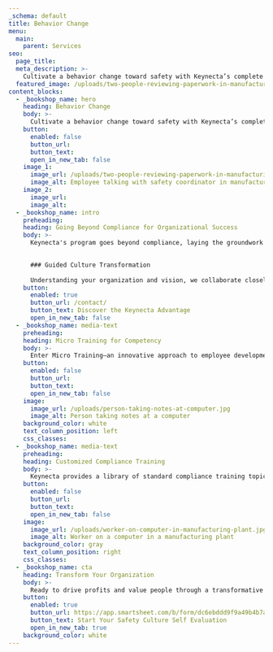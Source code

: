 ```yaml
---
_schema: default
title: Behavior Change
menu:
  main:
    parent: Services
seo:
  page_title:
  meta_description: >-
    Cultivate a behavior change toward safety with Keynecta’s complete online system. Safety training, safety program software, supervisor leadership and more.
  featured_image: /uploads/two-people-reviewing-paperwork-in-manufacturing-environment.jpg
content_blocks:
  - _bookshop_name: hero
    heading: Behavior Change
    body: >-
      Cultivate a behavior change toward safety with Keynecta’s complete online system. Safety training, safety program software, supervisor leadership and more.
    button:
      enabled: false
      button_url: 
      button_text: 
      open_in_new_tab: false
    image_1:
      image_url: /uploads/two-people-reviewing-paperwork-in-manufacturing-environment.jpg
      image_alt: Employee talking with safety coordinator in manufacturing plant
    image_2:
      image_url:
      image_alt:
  - _bookshop_name: intro
    preheading: 
    heading: Going Beyond Compliance for Organizational Success
    body: >-
      Keynecta's program goes beyond compliance, laying the groundwork for a team-based culture change that is foundational to the success of your organization. Central to this cultural shift is a commitment to the well-being of every team member, creating a workplace where safety is not just a requirement but a shared value.

      
      ### Guided Culture Transformation
      
      Understanding your organization and vision, we collaborate closely with your teams, guiding them at a steady pace toward an effective Safety Culture. Keynecta’s complete online system serves as a transformative tool, educating everyone in the company about the tangible benefits of working in an organization that prioritizes a culture of safety.
    button:
      enabled: true
      button_url: /contact/
      button_text: Discover the Keynecta Advantage
      open_in_new_tab: false
  - _bookshop_name: media-text
    preheading: 
    heading: Micro Training for Competency
    body: >-
      Enter Micro Training—an innovative approach to employee development. Within Keynecta's digital solutions, we break down training into small, digestible lessons lasting 5-7 minutes, each focusing on a single objective. This microlearning strategy maximizes understanding and encourages meaningful application, ultimately driving behavioral change.
    button:
      enabled: false
      button_url: 
      button_text: 
      open_in_new_tab: false
    image:
      image_url: /uploads/person-taking-notes-at-computer.jpg
      image_alt: Person taking notes at a computer
    background_color: white
    text_column_position: left
    css_classes:
  - _bookshop_name: media-text
    preheading: 
    heading: Customized Compliance Training
    body: >-
      Keynecta provides a library of standard compliance training topics, fully customizable to meet your specific industry needs. Beyond meeting regulatory requirements, these tailored lessons integrate into the program, reinforcing safety practices that align with your goals.
    button:
      enabled: false
      button_url: 
      button_text: 
      open_in_new_tab: false
    image:
      image_url: /uploads/worker-on-computer-in-manufacturing-plant.jpg
      image_alt: Worker on a computer in a manufacturing plant
    background_color: gray
    text_column_position: right
    css_classes:
  - _bookshop_name: cta
    heading: Transform Your Organization
    body: >-
      Ready to drive profits and value people through a transformative Safety Culture? Join Keynecta and redefine your organization's safety journey today.
    button:
      enabled: true
      button_url: https://app.smartsheet.com/b/form/dc6ebddd9f9a49b4b7a87e7d705fa150
      button_text: Start Your Safety Culture Self Evaluation
      open_in_new_tab: true
    background_color: white
---
```

